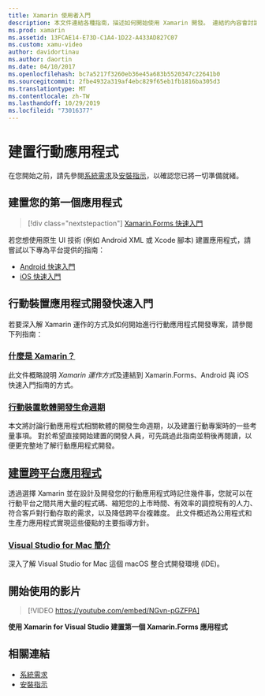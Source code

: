 ```yaml
---
title: Xamarin 使用者入門
description: 本文件連結各種指南，描述如何開始使用 Xamarin 開發。 連結的內容會討論如何建置第一個應用程式，並提供行動裝置開發的一般簡介。
ms.prod: xamarin
ms.assetid: 13FCAE14-E73D-C1A4-1D22-A433AD827C07
ms.custom: xamu-video
author: davidortinau
ms.author: daortin
ms.date: 04/10/2017
ms.openlocfilehash: bc7a5217f3260eb36e45a683b5520347c22641b0
ms.sourcegitcommit: 2fbe4932a319af4ebc829f65eb1fb1816ba305d3
ms.translationtype: MT
ms.contentlocale: zh-TW
ms.lasthandoff: 10/29/2019
ms.locfileid: "73016377"
---
```

# <a name="building-mobile-apps"></a>建置行動應用程式

在您開始之前，請先參閱[系統需求](requirements.md)及[安裝指示](~/get-started/installation/index.md)，以確認您已將一切準備就緒。

## <a name="build-your-first-app"></a>建置您的第一個應用程式

> [!div class="nextstepaction"]
> [Xamarin.Forms 快速入門](~/get-started/quickstarts/single-page.md)

若您想使用原生 UI 技術 (例如 Android XML 或 Xcode 腳本) 建置應用程式，請嘗試以下專為平台提供的指南：

- [Android 快速入門](~/android/get-started/hello-android/hello-android-quickstart.md)
- [iOS 快速入門](~/ios/get-started/hello-ios/hello-ios-quickstart.md)

## <a name="get-started-with-mobile-development"></a>行動裝置應用程式開發快速入門

若要深入解 Xamarin 運作的方式及如何開始進行行動應用程式開發專案，請參閱下列指南：

### <a name="what-is-xamarincross-platformget-startedintroduction-to-mobile-developmentmd"></a>[什麼是 Xamarin？](~/cross-platform/get-started/introduction-to-mobile-development.md)

此文件概略說明 *Xamarin 運作方式*及連結到 Xamarin.Forms、Android 與 iOS 快速入門指南的方式。

### <a name="mobile-software-development-lifecyclecross-platformget-startedintroduction-to-mobile-sdlcmd"></a>[行動裝置軟體開發生命週期](~/cross-platform/get-started/introduction-to-mobile-sdlc.md)

本文將討論行動應用程式相關軟體的開發生命週期，以及建置行動專案時的一些考量事項。 對於希望直接開始建置的開發人員，可先跳過此指南並稍後再閱讀，以便更完整地了解行動應用程式開發。

## <a name="building-cross-platform-applicationscross-platformapp-fundamentalsbuilding-cross-platform-applicationsindexmd"></a>[建置跨平台應用程式](~/cross-platform/app-fundamentals/building-cross-platform-applications/index.md)

透過選擇 Xamarin 並在設計及開發您的行動應用程式時記住幾件事，您就可以在行動平台之間共用大量的程式碼、縮短您的上市時間、有效率的調控現有的人力、符合客戶對行動存取的需求，以及降低跨平台複雜度。 此文件概述為公用程式和生產力應用程式實現這些優點的主要指導方針。

### <a name="introducing-visual-studio-for-machttpsdocsmicrosoftcomvisualstudiomac"></a>[Visual Studio for Mac 簡介](https://docs.microsoft.com/visualstudio/mac/)

深入了解 Visual Studio for Mac 這個 macOS 整合式開發環境 (IDE)。

## <a name="get-started-video"></a>開始使用的影片

> [!VIDEO https://youtube.com/embed/NGvn-pGZFPA]

**使用 Xamarin for Visual Studio 建置第一個 Xamarin.Forms 應用程式**

## <a name="related-links"></a>相關連結

- [系統需求](requirements.md)
- [安裝指示](~/get-started/installation/index.md)
